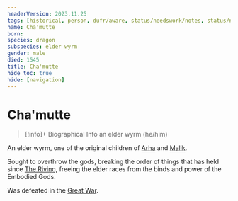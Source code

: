 ```yaml
---
headerVersion: 2023.11.25
tags: [historical, person, dufr/aware, status/needswork/notes, status/needswork/wip]
name: Cha'mutte
born:
species: dragon
subspecies: elder wyrm
gender: male
died: 1545
title: Cha'mutte
hide_toc: true
hide: [navigation]
---
```

# Cha'mutte
>[!info]+ Biographical Info
> an elder wyrm (he/him)
> 

An elder wyrm, one of the original children of [Arha](<../../cosmology/gods/high-gods/arha.md>) and [Malik](<../../cosmology/gods/high-gods/malik.md>).

Sought to overthrow the gods, breaking the order of things that has held since [The Riving](<../../events/ancient/the-riving.md>), freeing the elder races from the binds and power of the Embodied Gods. 

Was defeated in the [Great War](<../../events/1500s/great-war.md>).